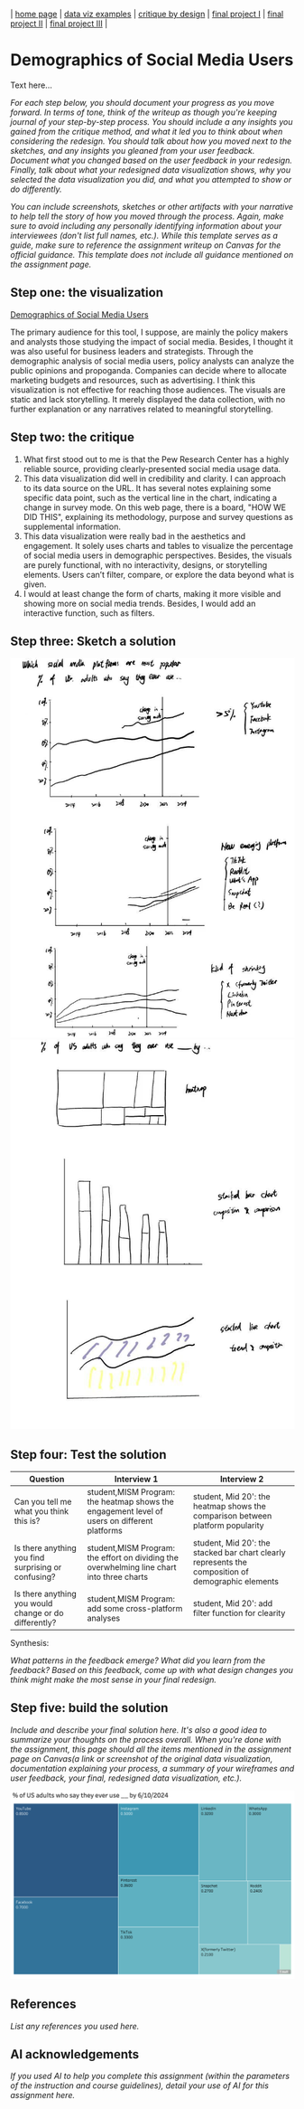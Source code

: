 | [home page](https://cmustudent.github.io/tswd-portfolio-templates/) | [data viz examples](dataviz-examples) | [critique by design](critique-by-design) | [final project I](final-project-part-one) | [final project II](final-project-part-two) | [final project III](final-project-part-three) |

# Demographics of Social Media Users
Text here...

_For each step below, you should document your progress as you move forward.  In terms of tone, think of the writeup as though you're keeping journal of your step-by-step process.   You should include a any insights you gained from the critique method, and what it led you to think about when considering the redesign.  You should talk about how you moved next to the sketches, and any insights you gleaned from your user feedback.  Document what you changed based on the user feedback in your redesign.  Finally, talk about what your redesigned data visualization shows, why you selected the data visualization you did, and what you attempted to show or do differently._

_You can include screenshots, sketches or other artifacts with your narrative to help tell the story of how you moved through the process.  Again, make sure to avoid including any personally identifying information about your interviewees (don't list full names, etc.).  While this template serves as a guide, make sure to reference the assignment writeup on Canvas for the official guidance.  This template does not include all guidance mentioned on the assignment page._

## Step one: the visualization

[Demographics of Social Media Users](https://www.pewresearch.org/internet/fact-sheet/social-media/?tabItem=3345cffa-94a6-4e74-9272-70dee1e0e213#who-uses-each-social-media-platform)

The primary audience for this tool, I suppose, are mainly the policy makers and analysts those studying the impact of social media. Besides, I thought it was also useful for business leaders and strategists. Through the demographic analysis of social media users, policy analysts can analyze the public opinions and propoganda. Companies can decide where to allocate marketing budgets and resources, such as  advertising. 
I think this visualization is not effective for reaching those audiences. The visuals are static and lack storytelling. It merely displayed the data collection, with no further explanation or any narratives related to meaningful storytelling.

## Step two: the critique

1) What first stood out to me is that the Pew Research Center  has a highly reliable source, providing clearly-presented social media usage data.
2) This data visualization did well in credibility and clarity. I can approach to its data source on the URL. It has several notes explaining some specific data point, such as the vertical line in the chart, indicating a change in survey mode. On this web page, there is a board, "HOW WE DID THIS", explaining its methodology, purpose and survey questions as supplemental information.
3) This data visualization were really bad in the aesthetics and engagement. It solely uses charts and tables to visualize the percentage of social media users in demographic perspectives.  Besides, the visuals are purely functional, with no interactivity, designs, or storytelling elements. Users can’t filter, compare, or explore the data beyond what is given.
4) I would at least change the form of charts, making it more visible and showing more on social media trends. Besides, I would add an interactive function, such as filters.

## Step three: Sketch a solution

![line charts of overall proportion](WechatIMG2.jpg)
![charts of demographics analysis](WechatIMG3.jpg)

## Step four: Test the solution

| Question | Interview 1 | Interview 2 |
|----------|-------------|-------------|
|Can you tell me what you think this is?|student,MISM Program: the heatmap shows the engagement level of users on different platforms|student, Mid 20': the heatmap shows the comparison between platform popularity|
|Is there anything you find surprising or confusing?|student,MISM Program: the effort on dividing the overwhelming line chart into three charts|student, Mid 20': the stacked bar chart clearly represents the composition of demographic elements|
|Is there anything you would change or do differently?|student,MISM Program: add some cross-platform analyses|student, Mid 20': add filter function for clearity|

Synthesis: 

_What patterns in the feedback emerge?  What did you learn from the feedback?  Based on this feedback, come up with what design changes you think might make the most sense in your final redesign._

## Step five: build the solution

_Include and describe your final solution here. It's also a good idea to summarize your thoughts on the process overall. When you're done with the assignment, this page should all the items mentioned in the assignment page on Canvas(a link or screenshot of the original data visualization, documentation explaining your process, a summary of your wireframes and user feedback, your final, redesigned data visualization, etc.)._

![social media users](socialmediaheatmap.png)

## References
_List any references you used here._

## AI acknowledgements
_If you used AI to help you complete this assignment (within the parameters of the instruction and course guidelines), detail your use of AI for this assignment here._

